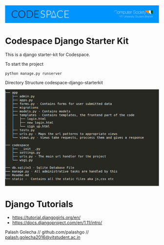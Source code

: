 ![Starter Kit Banner](description.png)

# Codespace Django Starter Kit
This is a django starter-kit for Codespace.


To start the project

```
python manage.py runserver
```

Directory Structure
codespace-django-starterkit

![Tree](tree.png)


# Django Tutorials

- https://tutorial.djangogirls.org/en/
- https://docs.djangoproject.com/en/1.11/intro/

Palash Golecha 
// github.com/palashgo
// palash.golecha2016@vitstudent.ac.in

